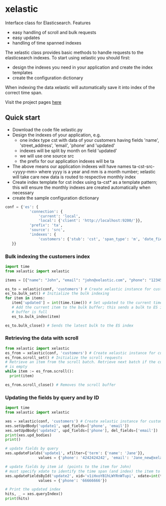 # xelastic
Interface class for Elasticsearch. Features
* easy handling of scroll and bulk requests
* easy updates
* handling of time spanned indexes

The xelastic class provides basic methods to handle requests to the elasticsearch indexes. To start using xelastic you should first:
* design the indexes you need in your application and create the index templates
* create the configuration dictionary

When indexing the data xelastic will automatically save it into index of the correct time span.

Visit the project pages [here](https://jurisra.github.io/xelastic)

## Quick start
* Download the code file xelastic.py
* Design the indexes of your application, e.g.
  * one index type cst with data of your customers having fields 'name', 'street_address', 'email', 'phone' and 'updated'
  * indexes will be split by month on field 'updated'
  * we will use one source src
  * the prefix for our application indexes will be ta
* The above means our application indexes will have names ta-cst-src-\<yyyy-mm\> where yyyy is a year and mm is a month number; xelastic will take care new data is routed to respective monthly index
* Create index template for cst index using ta-cst* as a template pattern; this will ensure the monthly indexes are created automatically when necessary
* create the sample configuration dictionary

 ```python
 conf = {'es': {
            'connection': {
                'current': 'local',
                'local': {'client': 'http://localhost:9200/'}},
            'prefix': 'ta',
            'source': 'src',
            'indexes': {
                'customers': {'stub': 'cst', 'span_type': 'm', 'date_field': 'updated'}}
    }}
```

### Bulk indexing the customers index

 ```python
 import time
from xelastic import xelastic

items = [{"name": "John", "email": "john@xelastic.com", "phone": "12345678"}, ...]

es_to = xelastic(conf, 'customers') # Create xelastic instance for customers index
es_to.bulk_set() # Initialize the bulk indexing
for item in items:
    item['updated'] = int(time.time()) # Set updated to the current timestamp
    # Add the current item to the bulk buffer; this sends a bulk to ES index when
    # buffer is full
    es_to.bulk_index(item)

es_to.bulk_close() # Sends the latest bulk to the ES index
```

### Retrieving the data with scroll

```python
from xelastic import xelastic
es_from = xelastic(conf, 'customers') # Create xelastic instance for customers index
es_from.scroll_set() # Initialize the scroll requests
# Retrieve an item from the scroll batch. Retrieve next batch if the current one
# is empty
while item := es_from.scroll():
  print(item)

es_from.scroll_close() # Removes the scroll buffer
```
 ### Updating the fields by query and by ID
 ```python
import time
from xelastic import xelastic

xes = xelastic(conf, 'customers') # Create xelastic instance for customers index
xes.setUpdBody('update1', upd_fields=['phone', 'email'])
xes.setUpdBody('update2', upd_fields=['phone'], del_fields=['email'])
print(xes.upd_bodies)
print()

# update fields by query
xes.updateFields('update1', xfilter={'term': {'name': 'Jane'}},
                values = {'phone': '4242424242', 'email': 'Jane_new@xelastic.com'})

# update fields by item id  (points to the item for John)
# must specify xdate to identify the time span (and index) the item to update is located
xes.updateFieldsById('update2', xid='v1iHxoYB1hLWYRnWTupi', xdate=int(time.time()),
                values = {'phone': '66666666'})

# Print the updated index
hits, _ = xes.queryIndex()
print(hits)
```
